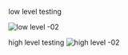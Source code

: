 low level testing   
  
  ![low level -02](https://user-images.githubusercontent.com/94387721/142876668-03b26455-1581-4a83-9f5e-d42dc661d353.png)


high level testing 
   ![high level -02](https://user-images.githubusercontent.com/94387721/142876917-b4f47a8a-a855-43e6-89fd-97f805e01d26.png)

